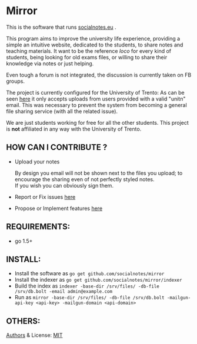 # Mirror
This is the software that runs [socialnotes.eu](https://socialnotes.eu/) .

This program aims to improve the university life experience,
providing a simple an intuitive website,
dedicated to the students, 
to share notes and teaching materials.
It want to be the reference _loco_ for every kind of students,
being looking for old exams files, or willing to share their knowledge via notes or just helping.

Even tough a forum is not integrated, the discussion is currently taken on FB groups.

The project is currently configured for the University of Trento:
As can be seen [here](https://github.com/socialnotes/mirror/blob/8d62da77c534f32d9e2889ed7bcda315ee667e9f/views/upload.go#L51)
it only accepts uploads from users provided with a valid "unitn" email.
This was necessary to prevent the system from becoming a general file sharing service (with all the related issue).

We are just students working for free for all the other students.
This project is __not__ affiliated in any way with the University of Trento.


## HOW CAN I CONTRIBUTE ?
- Upload your notes

    By design you email will not be shown next to the files you upload;
    to encourage the sharing even of not perfectly styled notes.<br>
    If you wish you can obviously sign them.
- Report or Fix issues [here](https://github.com/socialnotes/mirror/issues)
- Propose or Implement features [here](https://github.com/socialnotes/mirror/issues)

## REQUIREMENTS:
- go 1.5+

## INSTALL:
- Install the software as `go get github.com/socialnotes/mirror`
- Install the indexer as `go get github.com/socialnotes/mirror/indexer`
- Build the index as `indexer -base-dir /srv/files/ -db-file /srv/db.bolt -email admin@example.com`
- Run as `mirror -base-dir /srv/files/ -db-file /srv/db.bolt -mailgun-api-key <api-key> -mailgun-domain <api-domain>`

## OTHERS:
[Authors](AUTHORS.md) & License: [MIT](LICENSE.md)
